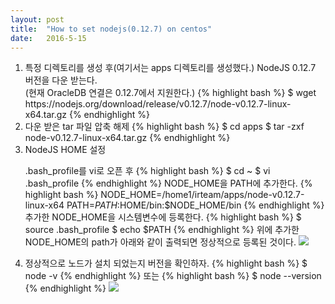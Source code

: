 ```yaml
---
layout: post
title:  "How to set nodejs(0.12.7) on centos"
date:   2016-5-15
---
```


<ol>
<li>
특정 디렉토리를 생성 후(여기서는 apps 디렉토리를 생성했다.) NodeJS 0.12.7 버전을 다운 받는다.
<br>(현재 OracleDB 연결은 0.12.7에서 지원한다.)
{% highlight bash %}
$ wget https://nodejs.org/download/release/v0.12.7/node-v0.12.7-linux-x64.tar.gz
{% endhighlight %}
</li>
<li>
다운 받은 tar 파일 압축 해제
{% highlight bash %}
$ cd apps
$ tar -zxf node-v0.12.7-linux-x64.tar.gz
{% endhighlight %}
</li>
<li>
NodeJS HOME 설정

.bash_profile를 vi로 오픈 후
{% highlight bash %}
$ cd ~
$ vi .bash_profile
{% endhighlight %}
NODE_HOME을 PATH에 추가한다.
{% highlight bash %}
NODE_HOME=/home1/irteam/apps/node-v0.12.7-linux-x64
PATH=$PATH:$HOME/bin:$NODE_HOME/bin
{% endhighlight %}
추가한 NODE_HOME을 시스템변수에 등록한다.
{% highlight bash %}
$ source .bash_profile
$ echo $PATH
{% endhighlight %}
위에 추가한 NODE_HOME의 path가 아래와 같이 출력되면 정상적으로 등록된 것이다.
<img src='{{site.url}}/assets/imgs/setting_nodejs_0.jpg'>
</li>
<li>
정상적으로 노드가 설치 되었는지 버전을 확인하자.
{% highlight bash %}
$ node -v
{% endhighlight %}
또는
{% highlight bash %}
$ node --version
{% endhighlight %}
<img src='{{site.url}}/assets/imgs/setting_nodejs_1.jpg'>
</li>
